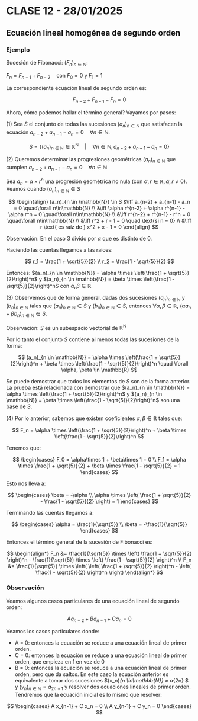 # CLASE 12 - 28/01/2025

## Ecuación líneal homogénea de segundo orden

### Ejemplo

Sucesión de Fibonacci: $(F_n)_{n \in \mathbb{N}}$:

$F_n = F_{n-1} + F_{n-2} \quad \text{con } F_0 = 0 \text{ y } F_1 = 1$

La correspondiente ecuación líneal de segundo orden es:

$$F_{n-2} + F_{n-1} - F_n = 0$$

Ahora, cómo podemos hallar el término general? Vayamos por pasos:

(1) Sea $S$ el conjunto de todas las sucesiones $(a_n)_{n \in \mathbb{N}}$ que satisfacen la ecuación $a_{n-2} + a_{n-1} - a_n = 0 \quad \forall n\in\mathbb{N}$.

$$
S = \{(a_n)_{n \in \mathbb{N}} \in \mathbb{R}^\mathbb{N}\quad | \quad \forall n\in\mathbb{N}, a_{n-2} + a_{n-1} - a_n = 0\}
$$

(2) Queremos determinar las progresiones geométricas $(a_n)_{n \in \mathbb{N}}$ que cumplen $a_{n-2} + a_{n-1} - a_n = 0 \quad \forall n\in\mathbb{N}$

Sea $a_n = \alpha\times r^n$ una progresión geométrica no nula (con $\alpha, r \in \mathbb{R}, \alpha, r \neq 0$). Veamos cuando $(a_n)_{n \in \mathbb{N}} \in S$

$$
\begin{align}
(a_n)_{n \in \mathbb{N}} \in S &\iff a_{n-2} + a_{n-1} - a_n = 0  \quad\forall n\in\mathbb{N} \\
&\iff \alpha r^{n-2} + \alpha r^{n-1} - \alpha r^n = 0 \quad\forall n\in\mathbb{N} \\
&\iff r^{n-2} + r^{n-1} - r^n = 0 \quad\forall n\in\mathbb{N} \\
&\iff r^2 + r - 1 = 0 \quad \text{si n = 0} \\
&\iff r \text{ es raíz de } x^2 + x - 1 = 0
\end{align}
$$

Observación: En el paso 3 divido por $\alpha$ que es distinto de 0.

Haciendo las cuentas llegamos a las raíces:

$$
r_1 = \frac{1 + \sqrt{5}}{2} \\
r_2 = \frac{1 - \sqrt{5}}{2}
$$

Entonces: $(a_n)_{n \in \mathbb{N}} = \alpha \times \left(\frac{1 + \sqrt{5}}{2}\right)^n$ y $(a_n)_{n \in \mathbb{N}} = \beta \times \left(\frac{1 - \sqrt{5}}{2}\right)^n$ con $\alpha, \beta \in \mathbb{R}$

(3) Observemos que de forma general, dadas dos sucesiones $(a_n)_{n \in \mathbb{N}}$ y $(b_n)_{n \in \mathbb{N}}$ tales que $(a_n)_{n \in \mathbb{N}} \in S$ y $(b_n)_{n \in \mathbb{N}} \in S$, entonces $\forall \alpha, \beta \in \mathbb{R}$, $(\alpha a_n + \beta b_n)_{n \in \mathbb{N}} \in S$.

Observación: $S$ es un subespacio vectorial de $\mathbb{R}^\mathbb{N}$

Por lo tanto el conjunto $S$ contiene al menos todas las sucesiones de la forma:

$$
(a_n)_{n \in \mathbb{N}} = \alpha \times \left(\frac{1 + \sqrt{5}}{2}\right)^n + \beta \times \left(\frac{1 - \sqrt{5}}{2}\right)^n \quad \forall \alpha, \beta \in \mathbb{R}
$$

Se puede demostrar que todos los elementos de $S$ son de la forma anterior. La prueba está relacionada con demostrar que $(a_n)_{n \in \mathbb{N}} = \alpha \times \left(\frac{1 + \sqrt{5}}{2}\right)^n$ y $(a_n)_{n \in \mathbb{N}} = \beta \times \left(\frac{1 - \sqrt{5}}{2}\right)^n$ son una base de $S$.

(4) Por lo anterior, sabemos que existen coeficientes $\alpha, \beta \in \mathbb{R}$ tales que:

$$
F_n = \alpha \times \left(\frac{1 + \sqrt{5}}{2}\right)^n + \beta \times \left(\frac{1 - \sqrt{5}}{2}\right)^n
$$

Tenemos que:

$$
\begin{cases}
F_0 = \alpha\times 1 + \beta\times 1 = 0 \\
F_1 = \alpha \times \frac{1 + \sqrt{5}}{2} + \beta \times \frac{1 - \sqrt{5}}{2} = 1
\end{cases}
$$

Esto nos lleva a:

$$
\begin{cases}
\beta = -\alpha \\
\alpha \times \left( \frac{1 + \sqrt{5}}{2}  - \frac{1 - \sqrt{5}}{2} \right) = 1
\end{cases}
$$

Terminando las cuentas llegamos a:

$$
\begin{cases}
\alpha = \frac{1}{\sqrt{5}} \\
\beta = -\frac{1}{\sqrt{5}}
\end{cases}
$$

Entonces el término general de la sucesión de Fibonacci es:

$$
\begin{align*}
F_n &= \frac{1}{\sqrt{5}} \times \left( \frac{1 + \sqrt{5}}{2} \right)^n - \frac{1}{\sqrt{5}} \times \left( \frac{1 - \sqrt{5}}{2} \right)^n \\
F_n &= \frac{1}{\sqrt{5}} \times \left( \left( \frac{1 + \sqrt{5}}{2} \right)^n - \left( \frac{1 - \sqrt{5}}{2} \right)^n \right)
\end{align*}
$$

### Observación

Veamos algunos casos particulares de una ecuación lineal de segundo orden:

$$
Aa_{n-2} + Ba_{n-1} + Ca_n = 0
$$

Veamos los casos particulares donde:

- A = 0: entonces la ecuación se reduce a una ecuación lineal de primer orden.
- C = 0: entonces la ecuación se reduce a una ecuación lineal de primer orden, que empieza en 1 en vez de 0
- B = 0: entonces la ecuación se reduce a una ecuación lineal de primer orden, pero que da saltos. En este caso la ecuación anterior es equivalente a tomar dos sucesiones $(x_n)_{n \in\mathbb{N}} = a_{2n} $ y $(y_n)_{n \in\mathbb{N}} = a_{2n+1}$ y resolver dos ecuaciones lineales de primer orden. Tendremos que la ecuación inicial es lo mismo que resolver:

$$
\begin{cases}
A x_{n-1} + C x_n = 0 \\
A y_{n-1} + C y_n = 0
\end{cases}
$$